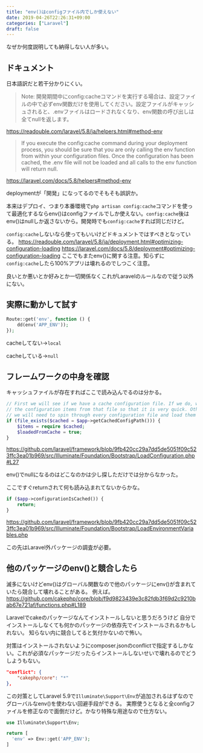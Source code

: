 ```yaml
---
title: "env()はconfigファイル内でしか使えない"
date: 2019-04-26T22:26:31+09:00
categories: ["Laravel"]
draft: false
---
```


なぜか何度説明しても納得しない人が多い。

## ドキュメント
日本語訳だと若干分かりにくい。

> Note: 開発期間中にconfig:cacheコマンドを実行する場合は、設定ファイルの中で必ずenv関数だけを使用してください。設定ファイルがキャッシュされると、.envファイルはロードされなくなり、env関数の呼び出しは全てnullを返します。

https://readouble.com/laravel/5.8/ja/helpers.html#method-env

> If you execute the config:cache command during your deployment process, you should be sure that you are only calling the env function from within your configuration files. Once the configuration has been cached, the .env file will not be loaded and all calls to the env function will return null.

https://laravel.com/docs/5.8/helpers#method-env

deploymentが「開発」になってるのでそもそも誤訳か。

本来はデプロイ、つまり本番環境で`php artisan config:cache`コマンドを使って最適化するならenv()はconfigファイルでしか使えない。`config:cache`後はenv()はnullしか返さないから。開発時でも`config:cache`すれば同じだけど。

`config:cache`しないなら使ってもいいけどドキュメントではすべきとなっている。
https://readouble.com/laravel/5.8/ja/deployment.html#optimizing-configuration-loading
https://laravel.com/docs/5.8/deployment#optimizing-configuration-loading
ここでもまたenv()に関する注意。知らずに`config:cache`したら100%アプリは壊れるのでしつこく注意。

良いとか悪いとか好みとか一切関係なくこれがLaravelのルールなので従う以外にない。

## 実際に動かして試す

```php
Route::get('env', function () {
    dd(env('APP_ENV'));
});
```

cacheしてない→`local`

cacheしている→`null`

## フレームワークの中身を確認
キャッシュファイルが存在すればここで読み込んでるのは分かる。

```php
// First we will see if we have a cache configuration file. If we do, we'll load
// the configuration items from that file so that it is very quick. Otherwise
// we will need to spin through every configuration file and load them all.
if (file_exists($cached = $app->getCachedConfigPath())) {
    $items = require $cached;
    $loadedFromCache = true;
}
```
https://github.com/laravel/framework/blob/9fb420cc29a7dd5de5051f09c523ffc3ea01b969/src/Illuminate/Foundation/Bootstrap/LoadConfiguration.php#L27

env()でnullになるのはどこなのかは少し探しただけでは分からなかった。

ここですぐreturnされて何も読み込まれてないからかな。

```php
if ($app->configurationIsCached()) {
    return;
}
```
https://github.com/laravel/framework/blob/9fb420cc29a7dd5de5051f09c523ffc3ea01b969/src/Illuminate/Foundation/Bootstrap/LoadEnvironmentVariables.php

この先はLaravel外パッケージの調査が必要。

## 他のパッケージのenv()と競合したら
滅多にないけどenv()はグローバル関数なので他のパッケージにenv()が含まれていたら競合して壊れることがある。
例えば。
https://github.com/cakephp/core/blob/f9d9823439e3c82fdb3f69d2c9210bab67e721af/functions.php#L189

Laravelでcakeのパッケージなんてインストールしないと思うだろうけど
自分でインストールしなくても何かのパッケージの依存先でインストールされるかもしれない。
知らない内に競合してると気付かないので怖い。

対策はインストールされないようにcomposer.jsonのconflictで指定するしかない。これが必須なパッケージだったらインストールしないせいで壊れるのでどうしようもない。

```json
"conflict": {
    "cakephp/core": "*"
},
```

この対策としてLaravel 5.9で`Illuminate\Support\Env`が追加されるはずなのでグローバルなenv()を使わない回避手段ができる。
実際使うとなると全configファイルを修正なので面倒だけど。かなり特殊な用途なので仕方ない。

```php
use Illuminate\Support\Env;

return [
  'env' => Env::get('APP_ENV');
]
```

